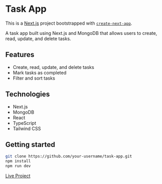 # Task App
This is a [Next.js](https://nextjs.org/) project bootstrapped with [`create-next-app`](https://github.com/vercel/next.js/tree/canary/packages/create-next-app).

A task app built using Next.js and MongoDB that allows users to create, read, update, and delete tasks.

## Features

* Create, read, update, and delete tasks
* Mark tasks as completed
* Filter and sort tasks

## Technologies

* Next.js
* MongoDB
* React
* TypeScript
* Tailwind CSS

## Getting started

```bash
git clone https://github.com/your-username/task-app.git
npm install
npm run dev
```

[Live Project](https://fitask-mq9fc46ut-radhey30.vercel.app/)

